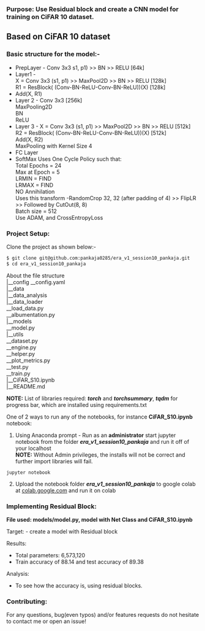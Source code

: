 ### Purpose: Use Residual block and create a CNN model for training on CiFAR 10 dataset.

## Based on CiFAR 10 dataset
### Basic structure for the model:- 
-   PrepLayer - Conv 3x3 s1, p1) >> BN >> RELU [64k]
-   Layer1 - <br/>
    X = Conv 3x3 (s1, p1) >> MaxPool2D >> BN >> RELU [128k]  <br/>
    R1 = ResBlock( (Conv-BN-ReLU-Conv-BN-ReLU))(X) [128k]  <br/>
-   Add(X, R1)
-   Layer 2 -
    Conv 3x3 [256k]  <br/>
    MaxPooling2D <br/>
    BN <br/>
    ReLU <br/>
-   Layer 3 -
    X = Conv 3x3 (s1, p1) >> MaxPool2D >> BN >> RELU [512k] <br/>
    R2 = ResBlock( (Conv-BN-ReLU-Conv-BN-ReLU))(X) [512k] <br/>
    Add(X, R2) <br/>
    MaxPooling with Kernel Size 4 <br/>
-   FC Layer 
-   SoftMax
Uses One Cycle Policy such that: <br/>
Total Epochs = 24 <br/>
Max at Epoch = 5 <br/>
LRMIN = FIND <br/>
LRMAX = FIND <br/>
NO Annihilation <br/>
Uses this transform -RandomCrop 32, 32 (after padding of 4) >> FlipLR >> Followed by CutOut(8, 8) <br/>
Batch size = 512 <br/>
Use ADAM, and CrossEntropyLoss <br/>

### Project Setup:
Clone the project as shown below:-

```bash
$ git clone git@github.com:pankaja0285/era_v1_session10_pankaja.git
$ cd era_v1_session10_pankaja
```
About the file structure</br>
|__config
   __config.yaml<br/>
|__data<br/>
|__data_analysis<br/>
|__data_loader<br/>
   __load_data.py<br/>
   __albumentation.py<br/>
|__models<br/>
   __model.py<br/>
|__utils<br/>
   __dataset.py<br/>
   __engine.py<br/>
   __helper.py<br/>
   __plot_metrics.py<br/>
   __test.py<br/>
   __train.py<br/>
|__CiFAR_S10.ipynb<br/>
|__README.md<br/>

**NOTE:** List of libraries required: ***torch*** and ***torchsummary***, ***tqdm*** for progress bar, which are installed using requirements.txt<br/>

One of 2 ways to run any of the notebooks, for instance **CiFAR_S10.ipynb** notebook:<br/>
1. Using Anaconda prompt - Run as an **administrator** start jupyter notebook from the folder ***era_v1_session10_pankaja*** and run it off of your localhost<br/>
**NOTE:** Without Admin privileges, the installs will not be correct and further import libraries will fail. <br/>
```
jupyter notebook
```
2. Upload the notebook folder ***era_v1_session10_pankaja*** to google colab at [colab.google.com](https://colab.research.google.com/) and run it on colab<br/>

### Implementing Residual Block:
**File used: models/model.py, model with Net Class and CiFAR_S10.ipynb**
<p>
Target:
- create a model with Residual block

Results:
- Total parameters: 6,573,120
- Train accuracy of 88.14 and test accuracy of 89.38

Analysis:
- To see how the accuracy is, using residual blocks.
</p>


### Contributing:
For any questions, bug(even typos) and/or features requests do not hesitate to contact me or open an issue!
